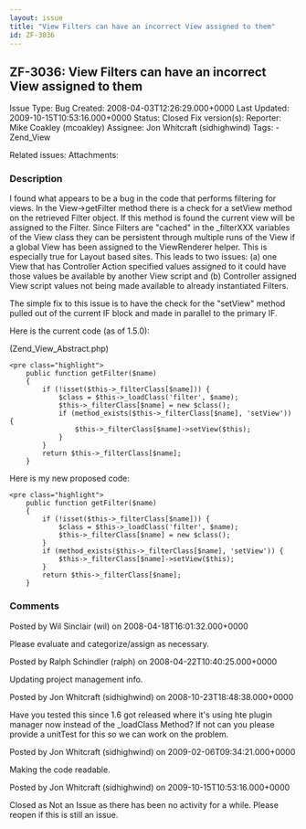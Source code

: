 ```yaml
---
layout: issue
title: "View Filters can have an incorrect View assigned to them"
id: ZF-3036
---
```


ZF-3036: View Filters can have an incorrect View assigned to them
-----------------------------------------------------------------

 Issue Type: Bug Created: 2008-04-03T12:26:29.000+0000 Last Updated: 2009-10-15T10:53:16.000+0000 Status: Closed Fix version(s): 
 Reporter:  Mike Coakley (mcoakley)  Assignee:  Jon Whitcraft (sidhighwind)  Tags: - Zend\_View
 
 Related issues: 
 Attachments: 
### Description

I found what appears to be a bug in the code that performs filtering for views. In the View->getFilter method there is a check for a setView method on the retrieved Filter object. If this method is found the current view will be assigned to the Filter. Since Filters are "cached" in the \_filterXXX variables of the View class they can be persistent through multiple runs of the View if a global View has been assigned to the ViewRenderer helper. This is especially true for Layout based sites. This leads to two issues: (a) one View that has Controller Action specified values assigned to it could have those values be available by another View script and (b) Controller assigned View script values not being made available to already instantiated Filters.

The simple fix to this issue is to have the check for the "setView" method pulled out of the current IF block and made in parallel to the primary IF.

Here is the current code (as of 1.5.0):

(Zend\_View\_Abstract.php)

 
    <pre class="highlight">
        public function getFilter($name)
        {
            if (!isset($this->_filterClass[$name])) {
                $class = $this->_loadClass('filter', $name);
                $this->_filterClass[$name] = new $class();
                if (method_exists($this->_filterClass[$name], 'setView')) {
                    $this->_filterClass[$name]->setView($this);
                }
            }
            return $this->_filterClass[$name];
        }


Here is my new proposed code:

 
    <pre class="highlight">
        public function getFilter($name)
        {
            if (!isset($this->_filterClass[$name])) {
                $class = $this->_loadClass('filter', $name);
                $this->_filterClass[$name] = new $class();
            }
            if (method_exists($this->_filterClass[$name], 'setView')) {
                $this->_filterClass[$name]->setView($this);
            }
            return $this->_filterClass[$name];
        }
    


 

 

### Comments

Posted by Wil Sinclair (wil) on 2008-04-18T16:01:32.000+0000

Please evaluate and categorize/assign as necessary.

 

 

Posted by Ralph Schindler (ralph) on 2008-04-22T10:40:25.000+0000

Updating project management info.

 

 

Posted by Jon Whitcraft (sidhighwind) on 2008-10-23T18:48:38.000+0000

Have you tested this since 1.6 got released where it's using hte plugin manager now instead of the \_loadClass Method? If not can you please provide a unitTest for this so we can work on the problem.

 

 

Posted by Jon Whitcraft (sidhighwind) on 2009-02-06T09:34:21.000+0000

Making the code readable.

 

 

Posted by Jon Whitcraft (sidhighwind) on 2009-10-15T10:53:16.000+0000

Closed as Not an Issue as there has been no activity for a while. Please reopen if this is still an issue.

 

 